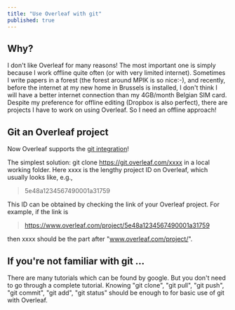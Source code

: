 ```yaml
---
title: "Use Overleaf with git"
published: true
---
```



## Why?
I don't like Overleaf for many reasons! The most important one is simply because I work offline quite often (or with very limited internet). Sometimes I write papers in a forest (the forest around MPIK is so nice:-), and recently, before the internet at my new home in Brussels is installed, I don't think I will have a better internet connection than my 4GB/month Belgian SIM card. Despite my preference for offline editing (Dropbox is also perfect), there are projects I have to work on using Overleaf. 
So I need an offline approach!

## Git an Overleaf project
Now Overleaf supports the [git integration](https://www.overleaf.com/blog/the-git-bridge-in-overleaf-v2-is-here)!

The simplest solution:
git clone https://git.overleaf.com/xxxx 
in a local working folder.
Here xxxx is the lengthy project ID on Overleaf, which usually looks like, e.g.,
> 5e48a1234567490001a31759

This ID can be obtained by checking the link of your Overleaf project. 
For example, if the link is 
> https://www.overleaf.com/project/5e48a1234567490001a31759 

then xxxx should be the part after "www.overleaf.com/project/".

## If you're not familiar with git ...
There are many tutorials which can be found by google. 
But you don't need to go through a complete tutorial. 
Knowing "git clone", "git pull", "git push", "git commit", "git add", "git status" should be enough to for basic use of git with Overleaf.

